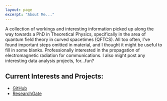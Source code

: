 ```yaml
---
layout: page
excerpt: "About Me..."
---
```


A collection of workings and interesting information picked up along the way towards a PhD in Theoretical Physics, specifically in the area of quantum field theory in curved spacetimes (QFTCS). All too often, I've found important steps omitted in material, and I thought it might be useful to fill in some blanks. Professionally interested in the propagation of electromagnetic radiation for communications. I also might post any interesting data analysis projects, for...fun? 

## Current Interests and Projects:

- [GitHub](https://github.com/TrivialProof)
- [ResearchGate](https://www.researchgate.net/profile/Eoin-Scanlon)

